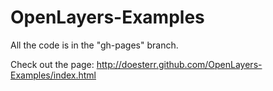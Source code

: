 OpenLayers-Examples
===================

All the code is in the "gh-pages" branch.

Check out the page: http://doesterr.github.com/OpenLayers-Examples/index.html